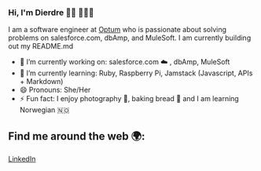 ### Hi, I'm Dierdre 👋🏻 👩🏼‍💻
 
I am a software engineer at [Optum](https://optum.com) who is passionate about solving problems on salesforce.com, dbAmp, and MuleSoft. I am currently building out my README.md

- 🔭 I’m currently working on: salesforce.com ☁️ , dbAmp, MuleSoft
- 🌱 I’m currently learning: Ruby, Raspberry Pi, Jamstack (Javascript, APIs + Markdown)
- 😄 Pronouns: She/Her
- ⚡ Fun fact: I enjoy photography 📸, baking bread 🥖 and I am learning Norwegian 🇳🇴 

## Find me around the web 🌍:
[LinkedIn](https://www.linkedin.com/in/dierdre-p-88932/)

<!--

[Optum](https://optum.com)
**dierdre/dierdre** is a ✨ _special_ ✨ repository because its `README.md` (this file) appears on your GitHub profile.

Here are some ideas to get you started:

- 🔭 I’m currently working on ...
- 🌱 I’m currently learning ... Ruby, Raspberry Pi, Jamstack (Javascript, APIs + Markdown)
- 👯 I’m looking to collaborate on ...
- 🤔 I’m looking for help with ...
- 💬 Ask me about ...
- 📫 How to reach me: ...
 😄 Pronouns: ... She/Her
- ⚡ Fun fact: ...
-->
